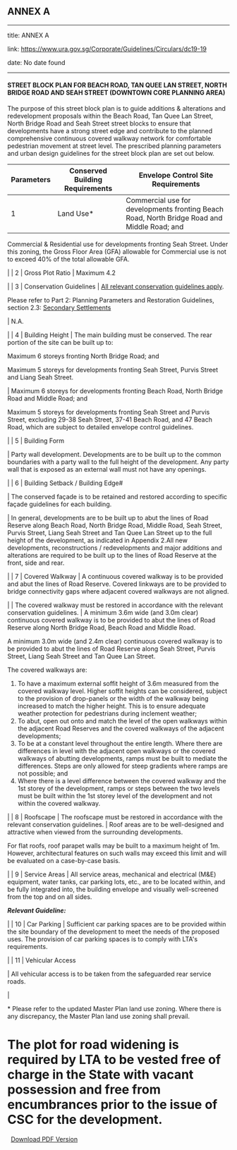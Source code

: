 ## ANNEX A
---
title: ANNEX A

link: https://www.ura.gov.sg/Corporate/Guidelines/Circulars/dc19-19

date: No date found

---


#### STREET BLOCK PLAN FOR BEACH ROAD, TAN QUEE LAN STREET, NORTH BRIDGE ROAD AND SEAH STREET (DOWNTOWN CORE PLANNING AREA)

The purpose of this street block plan is to guide additions & alterations and redevelopment proposals within the Beach Road, Tan Quee Lan Street, North Bridge Road and Seah Street street blocks to ensure that developments have a strong street edge and contribute to the planned comprehensive continuous covered walkway network for comfortable pedestrian movement at street level. The prescribed planning parameters and urban design guidelines for the street block plan are set out below.

| **Parameters** | **Conserved Building Requirements** | **Envelope Control Site Requirements** |
| --- | --- | --- |
| 1 | Land Use\* | Commercial use for developments fronting Beach Road, North Bridge Road and Middle Road; and
Commercial & Residential use for developments fronting Seah Street. Under this zoning, the Gross Floor Area (GFA) allowable for Commercial use is not to exceed 40% of the total allowable GFA.

 |
| 2 | Gross Plot Ratio | Maximum 4.2

 |
| 3 | Conservation Guidelines | [All relevant conservation guidelines apply](https://www.ura.gov.sg/Corporate/Guidelines/Conservation/Conservation-Guidelines).

Please refer to Part 2: Planning Parameters and Restoration Guidelines, section 2.3: [Secondary Settlements](https://www.ura.gov.sg/Corporate/Guidelines/Conservation/Conservation-Guidelines/Part-2-Planning-Parameters-and-Restoration-Guidelines/Secondary-Settlement)

 | N.A.

 |
| 4 | Building Height | The main building must be conserved. The rear portion of the site can be built up to:

Maximum 6 storeys fronting North Bridge Road; and

Maximum 5 storeys for developments fronting Seah Street, Purvis Street and Liang Seah Street.

 | Maximum 6 storeys for developments fronting Beach Road, North Bridge Road and Middle Road; and

Maximum 5 storeys for developments fronting Seah Street and Purvis Street, excluding 29-38 Seah Street, 37-41 Beach Road, and 47 Beach Road, which are subject to detailed envelope control guidelines.

 |
| 5 | Building Form

 | Party wall development. Developments are to be built up to the common boundaries with a party wall to the full height of the development. Any party wall that is exposed as an external wall must not have any openings.

 |
| 6 | Building Setback / Building Edge#

 | The conserved façade is to be retained and restored according to specific façade guidelines for each building.

 | In general, developments are to be built up to abut the lines of Road Reserve along Beach Road, North Bridge Road, Middle Road, Seah Street, Purvis Street, Liang Seah Street and Tan Quee Lan Street up to the full height of the development, as indicated in Appendix 2.All new developments, reconstructions / redevelopments and major additions and alterations are required to be built up to the lines of Road Reserve at the front, side and rear.

 |
| 7 | Covered Walkway | A continuous covered walkway is to be provided and abut the lines of Road Reserve. Covered linkways are to be provided to bridge connectivity gaps where adjacent covered walkways are not aligned.

 |
| The covered walkway must be restored in accordance with the relevant conservation guidelines. | A minimum 3.6m wide (and 3.0m clear) continuous covered walkway is to be provided to abut the lines of Road Reserve along North Bridge Road, Beach Road and Middle Road.

A minimum 3.0m wide (and 2.4m clear) continuous covered walkway is to be provided to abut the lines of Road Reserve along Seah Street, Purvis Street, Liang Seah Street and Tan Quee Lan Street.

The covered walkways are:

1.  To have a maximum external soffit height of 3.6m measured from the covered walkway level. Higher soffit heights can be considered, subject to the provision of drop-panels or the width of the walkway being increased to match the higher height. This is to ensure adequate weather protection for pedestrians during inclement weather;
2.  To abut, open out onto and match the level of the open walkways within the adjacent Road Reserves and the covered walkways of the adjacent developments;
3.  To be at a constant level throughout the entire length. Where there are differences in level with the adjacent open walkways or the covered walkways of abutting developments, ramps must be built to mediate the differences. Steps are only allowed for steep gradients where ramps are not possible; and
4.  Where there is a level difference between the covered walkway and the 1st storey of the development, ramps or steps between the two levels must be built within the 1st storey level of the development and not within the covered walkway.

 |
| 8 | Roofscape | The roofscape must be restored in accordance with the relevant conservation guidelines. | Roof areas are to be well-designed and attractive when viewed from the surrounding developments.

For flat roofs, roof parapet walls may be built to a maximum height of 1m. However, architectural features on such walls may exceed this limit and will be evaluated on a case-by-case basis.

 |
| 9 | Service Areas | All service areas, mechanical and electrical (M&E) equipment, water tanks, car parking lots, etc., are to be located within, and be fully integrated into, the building envelope and visually well-screened from the top and on all sides.

**_Relevant Guideline:_**



 |
| 10 | Car Parking | Sufficient car parking spaces are to be provided within the site boundary of the development to meet the needs of the proposed uses. The provision of car parking spaces is to comply with LTA's requirements.

 |
| 11 | Vehicular Access

 | All vehicular access is to be taken from the safeguarded rear service roads.

 |

\* Please refer to the updated Master Plan land use zoning. Where there is any discrepancy, the Master Plan land use zoning shall prevail.

# The plot for road widening is required by LTA to be vested free of charge in the State with vacant possession and free from encumbrances prior to the issue of CSC for the development.

  



  [Download PDF Version](https://www.ura.gov.sg/services/download_file.aspx?f={CA42BB72-F718-47C1-A14E-E429717D35FB})

